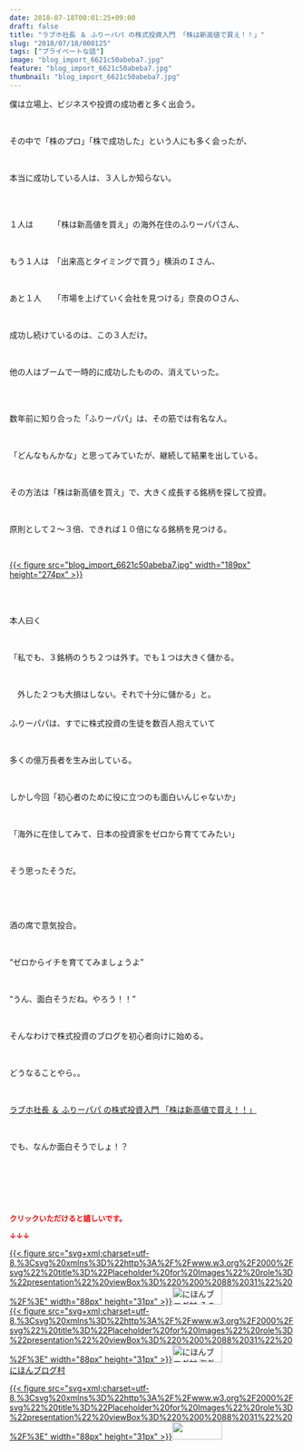 ```yaml
---
date: 2018-07-18T00:01:25+09:00
draft: false
title: "ラブホ社長 ＆ ふりーパパ の株式投資入門 「株は新高値で買え！！」"
slug: "2018/07/18/000125"
tags: ["プライベートな話"]
image: "blog_import_6621c50abeba7.jpg"
feature: "blog_import_6621c50abeba7.jpg"
thumbnail: "blog_import_6621c50abeba7.jpg"
---
```

<p>僕は立場上、ビジネスや投資の成功者と多く出会う。</p><p> </p><p>その中で「株のプロ」「株で成功した」という人にも多く会ったが、</p><p> </p><p>本当に成功している人は、３人しか知らない。</p><p> </p><p><br/>１人は　　　「株は新高値を買え」の海外在住のふりーパパさん、</p><p> </p><p>もう１人は　「出来高とタイミングで買う」横浜のＩさん、</p><p> </p><p>あと１人　　「市場を上げていく会社を見つける」奈良のＯさん、</p><p> </p><p>成功し続けているのは、この３人だけ。</p><p> </p><p>他の人はブームで一時的に成功したものの、消えていった。</p><p> </p><p><br/>数年前に知り合った「ふりーパパ」は、その筋では有名な人。</p><p> </p><p>「どんなもんかな」と思ってみていたが、継続して結果を出している。</p><p> </p><p>その方法は「株は新高値を買え」で、大きく成長する銘柄を探して投資。</p><p> </p><p>原則として２～３倍、できれば１０倍になる銘柄を見つける。</p><p> </p><p><a href="blog_import_6621c50abeba7.jpg">{{< figure src="blog_import_6621c50abeba7.jpg" width="189px" height="274px" >}}</a></p><p> </p><p><br/>本人曰く</p><p> </p><p>「私でも、３銘柄のうち２つは外す。でも１つは大きく儲かる。</p><p> </p><p>　外した２つも大損はしない。それで十分に儲かる」と。</p><p><br/>ふりーパパは、すでに株式投資の生徒を数百人抱えていて</p><p> </p><p>多くの億万長者を生み出している。</p><p> </p><p>しかし今回「初心者のために役に立つのも面白いんじゃないか」</p><p> </p><p>「海外に在住してみて、日本の投資家をゼロから育ててみたい」</p><p> </p><p>そう思ったそうだ。</p><p> </p><p> </p><p>酒の席で意気投合。</p><p> </p><p>“ゼロからイチを育ててみましょうよ”</p><p> </p><p>“うん、面白そうだね。やろう！！”</p><p> </p><p>そんなわけで株式投資のブログを初心者向けに始める。</p><p> </p><p>どうなることやら。。</p><p> </p><p><a href="shintakane" target="_blank">ラブホ社長 ＆ ふりーパパ の株式投資入門 「株は新高値で買え！！」</a></p><p> </p><p>でも、なんか面白そうでしょ！？</p><p> </p><p> </p><p> </p><p><font color="#ff0000" size="2"><strong>クリックいただけると嬉しいです。</strong></font></p><p><font color="#ff0000" size="2"><strong>↓↓↓</strong></font></p><p><a href="ranking.html?p_cid=01260127" id="&amp;blogmura_banner" target="_blank">{{< figure src="svg+xml;charset=utf-8,%3Csvg%20xmlns%3D%22http%3A%2F%2Fwww.w3.org%2F2000%2Fsvg%22%20title%3D%22Placeholder%20for%20Images%22%20role%3D%22presentation%22%20viewBox%3D%220%200%2088%2031%22%20%2F%3E" width="88px" height="31px" >}}<noscript><img alt="にほんブログ村 その他生活ブログ 不動産投資へ" border="0" height="31" src="https://img-proxy.blog-video.jp/images?url=http%3A%2F%2Flife.blogmura.com%2Fhudousantoushi%2Fimg%2Fhudousantoushi88_31.gif" width="88"></noscript></a><br/><a href="ranking.html?p_cid=01260127" target="_blank">{{< figure src="svg+xml;charset=utf-8,%3Csvg%20xmlns%3D%22http%3A%2F%2Fwww.w3.org%2F2000%2Fsvg%22%20title%3D%22Placeholder%20for%20Images%22%20role%3D%22presentation%22%20viewBox%3D%220%200%2088%2031%22%20%2F%3E" width="88px" height="31px" >}}<noscript><img alt="にほんブログ村 海外生活ブログ バリ島情報へ" border="0" height="31" src="https://img-proxy.blog-video.jp/images?url=http%3A%2F%2Foverseas.blogmura.com%2Fbali%2Fimg%2Fbali88_31.gif" width="88"></noscript></a><br/><a href="ranking.html?p_cid=01260127" target="_blank">にほんブログ村</a></p><p><a href="link.php?1804582" title="人気ブログランキングへ">{{< figure src="svg+xml;charset=utf-8,%3Csvg%20xmlns%3D%22http%3A%2F%2Fwww.w3.org%2F2000%2Fsvg%22%20title%3D%22Placeholder%20for%20Images%22%20role%3D%22presentation%22%20viewBox%3D%220%200%2088%2031%22%20%2F%3E" width="88px" height="31px" >}}<noscript><img border="0" height="31" src="https://blog.with2.net/img/banner/banner_22.gif" width="88"></noscript></a></p><p> </p>

